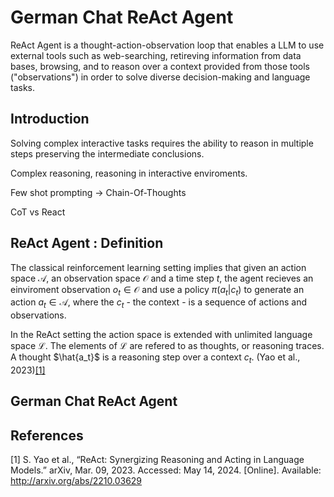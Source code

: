 # German Chat ReAct Agent

ReAct Agent is a thought-action-observation loop that enables a LLM to use external tools such as web-searching, retireving information from data bases, browsing, and to reason over a context provided from those tools ("observations") in order to solve diverse decision-making and language tasks.

## Introduction

Solving complex interactive tasks requires the ability to reason in multiple steps preserving the intermediate conclusions. 

Complex reasoning, reasoning in interactive enviroments. 

Few shot prompting -> Chain-Of-Thoughts

CoT vs React

## ReAct Agent : Definition

The classical reinforcement learning setting implies that given an action space $\mathcal{A}$, an observation space $\mathcal{O}$ and a time step $t$, the agent recieves an einviroment observation $o_t \in \mathcal{O}$ and use a policy $π(a_t|c_t)$ to generate an action $a_t \in \mathcal{A}$, where the $c_t$ - the context - is a sequence of actions and observations. 

In the ReAct setting the action space is extended with unlimited language space $\mathcal{L}$. The elements of $\mathcal{L}$ are refered to as thoughts, or reasoning traces. A thought $\hat{a_t}$ is a reasoning step over a context $c_t$. (Yao et al., 2023)[[1]](#1)

## German Chat ReAct Agent 


## References
<a id="1">[1]</a> 
S. Yao et al., “ReAct: Synergizing Reasoning and Acting in Language Models.” arXiv, Mar. 09, 2023. Accessed: May 14, 2024. [Online]. Available: http://arxiv.org/abs/2210.03629
